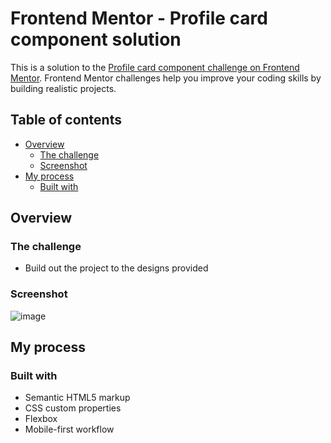# Frontend Mentor - Profile card component solution

This is a solution to the [Profile card component challenge on Frontend Mentor](https://www.frontendmentor.io/challenges/profile-card-component-cfArpWshJ). Frontend Mentor challenges help you improve your coding skills by building realistic projects. 

## Table of contents

- [Overview](#overview)
  - [The challenge](#the-challenge)
  - [Screenshot](#screenshot)
- [My process](#my-process)
  - [Built with](#built-with)


## Overview

### The challenge

- Build out the project to the designs provided

### Screenshot

![image](https://github.com/user-attachments/assets/27180036-9196-4b39-a245-24d69047dbcd)

## My process

### Built with

- Semantic HTML5 markup
- CSS custom properties
- Flexbox
- Mobile-first workflow
